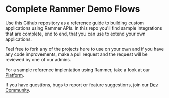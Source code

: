 # Complete Rammer Demo Flows

Use this Github repository as a reference guide to building custom applications using Rammer APIs. In this repo you'll find sample integrations that are complete, end to end, that you can use to extend your own applications.

Feel free to fork any of the projects here to use on your own and if you have any code improvements, make a pull request and the request will be reviewed by one of our admins.

For a sample reference implentation using Rammer, take a look at our [Platform](https://platform.rammer.ai).

If you have questions, bugs to report or feature suggestions, join our [Dev Community](https://community.rammer.ai/).
